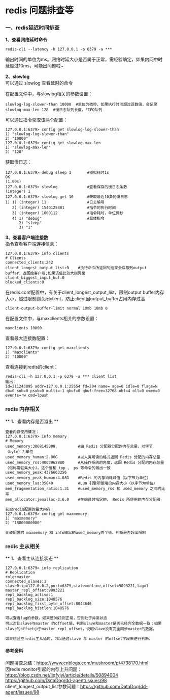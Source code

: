 # redis 问题排查等

### 一、redis延迟时间排查
**1、查看网络延时命令**
```
redis-cli --latency -h 127.0.0.1 -p 6379 -a ***
```
输出时间的单位为ms。网络时延大小是否属于正常，需经验确定，如果内网中时延超过10ms，可能出问题啦~    

**2、slowlog**    
可以通过 slowlog 查看延时的命令

在配置文件中，与slowlog相关的参数设置： 
```
slowlog-log-slower-than 10000  #单位为微秒，如果执行时间超过该数值，会记录
slowlog-max-len 128  #慢日志队列长度，FIFO队列
```

可以通过指令获取该两个配置：
```
127.0.0.1:6379> config get slowlog-log-slower-than
1) "slowlog-log-slower-than"
2) "10000"
127.0.0.1:6379> config get slowlog-max-len
1) "slowlog-max-len"
2) "128"
```

获取慢日志：
```
127.0.0.1:6379> debug sleep 1   	#模拟耗时1s
OK
(1.00s)
127.0.0.1:6379> slowlog 			#查看保存的慢日志条数
(integer) 1
127.0.0.1:6379> slowlog get 10		#获取最近10条的慢日志
1) 1) (integer) 11					#日志编号
   2) (integer) 1540125881			#指令的执行时间 
   3) (integer) 1000112				#指令耗时，单位微秒
   4) 1) "debug"					#具体指令
      2) "sleep"
      3) "1"
```

**3、查看客户端连接数**   
指令查看客户端连接信息：
```
127.0.0.1:6379> info clients
# Clients
connected_clients:242
client_longest_output_list:0  	#执行命令所返回的结果会保存到output buffer，返回给客户端;如果该值比较大则异常
client_biggest_input_buf:0
blocked_clients:0
```
在redis.conf配置中，有关于client_longest_output_list，限制output buffer内存大小，超过限制则关闭client，防止client因output_buffer占用内存过高
```
client-output-buffer-limit normal 10mb 10mb 0
```

在配置文件中，与maxclients相关的参数设置：
```
maxclients 10000
```

查看最大连接数配置：
```
127.0.0.1:6379> config get maxclients
1) "maxclients"
2) "10000"
```

查看连接到redis的client：
```
redis-cli -h 127.0.0.1 -p 6379 -a *** client list 
输出：
id=211243895 addr=127.0.0.1:25554 fd=204 name= age=0 idle=0 flags=N db=0 sub=0 psub=0 multi=-1 qbuf=0 qbuf-free=32768 obl=4 oll=0 omem=0 events=rw cmd=lpush
```


### redis 内存相关
** 1、查看内存是否溢出 **
```
查看内存使用情况：
127.0.0.1:6379> info memory
# Memory
used_memory:3068145008    		#由 Redis 分配器分配的内存总量，以字节（byte）为单位
used_memory_human:2.86G 		#以人类可读的格式返回 Redis 分配的内存总量
used_memory_rss:4003962880		#从操作系统的角度，返回 Redis 分配的内存总量（俗称常驻集大小）。这个值和 top 、 ps 等命令的输出一致
used_memory_peak:4376663256
used_memory_peak_human:4.08G 	#Redis 的内存消耗峰值（以字节为单位）
used_memory_lua:35840 			#Lua 引擎所使用的内存大小（以字节为单位）
mem_fragmentation_ratio:1.31	#used_memory_rss 和 used_memory 之间的比率
mem_allocator:jemalloc-3.6.0	#在编译时指定的， Redis 所使用的内存分配器

获取redis配置的最大内存
127.0.0.1:6379> config get maxmemory
1) "maxmemory"
2) "18000000000"

比较配置的 maxmemory 和 info输出的used_memory两个值，判断是否超出限制
```


### redis 主从相关
** 1、查看主从连接状态 ** 
```
127.0.0.1:6379> info replication
# Replication
role:master
connected_slaves:1
slave0:ip=127.0.0.2,port=6379,state=online,offset=9093221,lag=1
master_repl_offset:9093221
repl_backlog_active:1
repl_backlog_size:1048576
repl_backlog_first_byte_offset:8044646
repl_backlog_histlen:1048576

可以查看lag的参数，如果是0或1则正常，否则处于异常状态
可以对比slave与master 的offset值，判断slave和master是否已经完全数据一致；如果slave的offset小于master_repl_offset，说明slave没有完全同步master的数据。 

如果想监控redis主从延时，可以通过slave 与 master 的offset字段来进行判断。
```


#### 参考资料
问题排查总结：<https://www.cnblogs.com/mushroom/p/4738170.html>     
因redis monitor引起的内存上升问题：<https://blog.csdn.net/liqfyiyi/article/details/50894004>
<https://github.com/DataDog/dd-agent/issues/98>     
client_longest_output_list参数问题：<https://github.com/DataDog/dd-agent/issues/98>    
